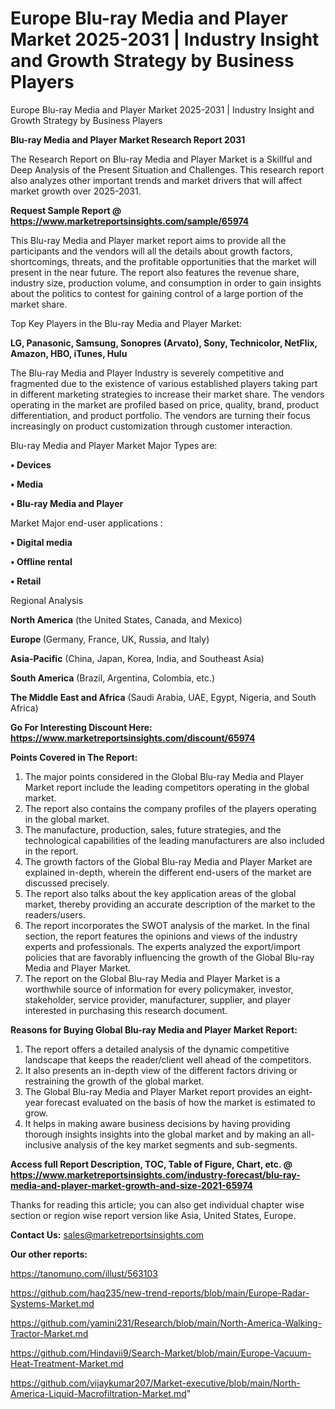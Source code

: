# Europe Blu-ray Media and Player Market 2025-2031 | Industry Insight and Growth Strategy by Business Players
Europe Blu-ray Media and Player Market 2025-2031 | Industry Insight and Growth Strategy by Business Players

<strong>Blu-ray Media and Player Market Research Report 2031</strong>

The Research Report on Blu-ray Media and Player Market is a Skillful and Deep Analysis of the Present Situation and Challenges. This research report also analyzes other important trends and market drivers that will affect market growth over 2025-2031.

<strong>Request Sample Report @ <a href=https://www.marketreportsinsights.com/sample/65974>https://www.marketreportsinsights.com/sample/65974</a></strong>

This Blu-ray Media and Player market report aims to provide all the participants and the vendors will all the details about growth factors, shortcomings, threats, and the profitable opportunities that the market will present in the near future. The report also features the revenue share, industry size, production volume, and consumption in order to gain insights about the politics to contest for gaining control of a large portion of the market share.

Top Key Players in the Blu-ray Media and Player Market:

<strong>LG, Panasonic, Samsung, Sonopres (Arvato), Sony, Technicolor, NetFlix, Amazon, HBO, iTunes, Hulu</strong>

The Blu-ray Media and Player Industry is severely competitive and fragmented due to the existence of various established players taking part in different marketing strategies to increase their market share. The vendors operating in the market are profiled based on price, quality, brand, product differentiation, and product portfolio. The vendors are turning their focus increasingly on product customization through customer interaction.

Blu-ray Media and Player Market Major Types are:

<strong>• Devices

• Media

• Blu-ray Media and Player</strong>

Market Major end-user applications :

<strong>• Digital media

• Offline rental

• Retail</strong>

Regional Analysis

</u><strong><b>North America</b></strong> (the United States, Canada, and Mexico)

<strong><b>Europe </b></strong>(Germany, France, UK, Russia, and Italy)

<strong><b>Asia-Pacific</b></strong> (China, Japan, Korea, India, and Southeast Asia)

<strong><b>South America</b></strong> (Brazil, Argentina, Colombia, etc.)

<strong><b>The Middle East and Africa</b></strong> (Saudi Arabia, UAE, Egypt, Nigeria, and South Africa)

<strong>Go For Interesting Discount Here: <a href=https://www.marketreportsinsights.com/discount/65974>https://www.marketreportsinsights.com/discount/65974</a></strong>

<strong>Points Covered in The Report:</strong>
<ol>
  <li>The major points considered in the Global Blu-ray Media and Player Market report include the leading competitors operating in the global market.</li>
  <li>The report also contains the company profiles of the players operating in the global market.</li>
  <li>The manufacture, production, sales, future strategies, and the technological capabilities of the leading manufacturers are also included in the report.</li>
  <li>The growth factors of the Global Blu-ray Media and Player Market are explained in-depth, wherein the different end-users of the market are discussed precisely.</li>
  <li>The report also talks about the key application areas of the global market, thereby providing an accurate description of the market to the readers/users.</li>
  <li>The report incorporates the SWOT analysis of the market. In the final section, the report features the opinions and views of the industry experts and professionals. The experts analyzed the export/import policies that are favorably influencing the growth of the Global Blu-ray Media and Player Market.</li>
  <li>The report on the Global Blu-ray Media and Player Market is a worthwhile source of information for every policymaker, investor, stakeholder, service provider, manufacturer, supplier, and player interested in purchasing this research document.</li>
</ol>
<strong>Reasons for Buying Global Blu-ray Media and Player Market Report:</strong>

<ol>
  <li>The report offers a detailed analysis of the dynamic competitive landscape that keeps the reader/client well ahead of the competitors.</li>
  <li>It also presents an in-depth view of the different factors driving or restraining the growth of the global market.</li>
  <li>The Global Blu-ray Media and Player Market report provides an eight-year forecast evaluated on the basis of how the market is estimated to grow.</li>
  <li>It helps in making aware business decisions by having providing thorough insights insights into the global market and by making an all-inclusive analysis of the key market segments and sub-segments.</li>
</ol>
<strong>Access full Report Description, TOC, Table of Figure, Chart, etc. @ <a href=https://www.marketreportsinsights.com/industry-forecast/blu-ray-media-and-player-market-growth-and-size-2021-65974>https://www.marketreportsinsights.com/industry-forecast/blu-ray-media-and-player-market-growth-and-size-2021-65974</a></strong>


Thanks for reading this article; you can also get individual chapter wise section or region wise report version like Asia, United States, Europe.

<strong>Contact Us:</strong>
sales@marketreportsinsights.com

<strong>Our other reports:</strong>

<a href=https://tanomuno.com/illust/563103>https://tanomuno.com/illust/563103</a>

<a href=https://github.com/haq235/new-trend-reports/blob/main/Europe-Radar-Systems-Market.md>https://github.com/haq235/new-trend-reports/blob/main/Europe-Radar-Systems-Market.md</a>

<a href=https://github.com/yamini231/Research/blob/main/North-America-Walking-Tractor-Market.md>https://github.com/yamini231/Research/blob/main/North-America-Walking-Tractor-Market.md</a>

<a href=https://github.com/Hindavii9/Search-Market/blob/main/Europe-Vacuum-Heat-Treatment-Market.md>https://github.com/Hindavii9/Search-Market/blob/main/Europe-Vacuum-Heat-Treatment-Market.md</a>

<a href=https://github.com/vijaykumar207/Market-executive/blob/main/North-America-Liquid-Macrofiltration-Market.md>https://github.com/vijaykumar207/Market-executive/blob/main/North-America-Liquid-Macrofiltration-Market.md</a>"

